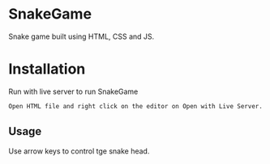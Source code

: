 # SnakeGame

Snake game built using HTML, CSS and JS.

# Installation

Run with live server to run SnakeGame

```bash
Open HTML file and right click on the editor on Open with Live Server.
```

## Usage

Use arrow keys to control tge snake head.
